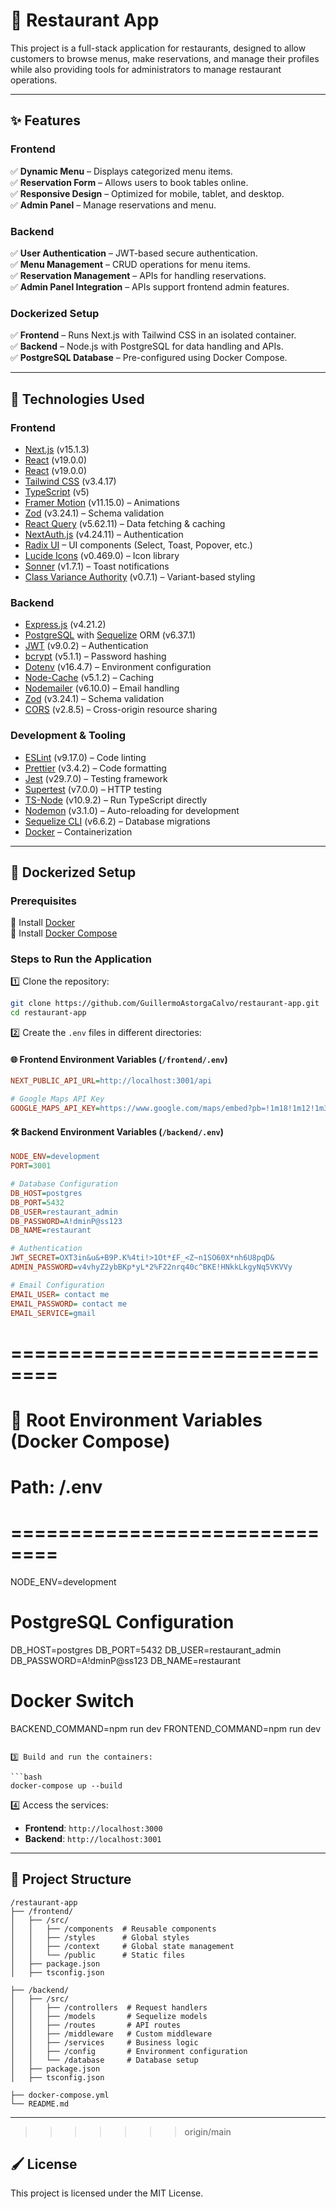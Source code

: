 # 📌 Restaurant App

This project is a full-stack application for restaurants, designed to allow customers to browse menus, make reservations, and manage their profiles while also providing tools for administrators to manage restaurant operations.

---

## ✨ Features

### Frontend

✅ **Dynamic Menu** – Displays categorized menu items.  
✅ **Reservation Form** – Allows users to book tables online.  
✅ **Responsive Design** – Optimized for mobile, tablet, and desktop.  
✅ **Admin Panel** – Manage reservations and menu.

### Backend

✅ **User Authentication** – JWT-based secure authentication.  
✅ **Menu Management** – CRUD operations for menu items.  
✅ **Reservation Management** – APIs for handling reservations.  
✅ **Admin Panel Integration** – APIs support frontend admin features.

### Dockerized Setup

✅ **Frontend** – Runs Next.js with Tailwind CSS in an isolated container.  
✅ **Backend** – Node.js with PostgreSQL for data handling and APIs.  
✅ **PostgreSQL Database** – Pre-configured using Docker Compose.

---

## 🔧 Technologies Used

### **Frontend**

- [Next.js](https://nextjs.org/) (v15.1.3)
- [React](https://reactjs.org/) (v19.0.0)
- [React](https://reactjs.org/) (v19.0.0)
- [Tailwind CSS](https://tailwindcss.com/) (v3.4.17)
- [TypeScript](https://www.typescriptlang.org/) (v5)
- [Framer Motion](https://www.framer.com/motion/) (v11.15.0) – Animations
- [Zod](https://zod.dev/) (v3.24.1) – Schema validation
- [React Query](https://tanstack.com/query/latest) (v5.62.11) – Data fetching & caching
- [NextAuth.js](https://next-auth.js.org/) (v4.24.11) – Authentication
- [Radix UI](https://www.radix-ui.com/) – UI components (Select, Toast, Popover, etc.)
- [Lucide Icons](https://lucide.dev/) (v0.469.0) – Icon library
- [Sonner](https://sonner.dev/) (v1.7.1) – Toast notifications
- [Class Variance Authority](https://cva.style/) (v0.7.1) – Variant-based styling

### **Backend**

- [Express.js](https://expressjs.com/) (v4.21.2)
- [PostgreSQL](https://www.postgresql.org/) with [Sequelize](https://sequelize.org/) ORM (v6.37.1)
- [JWT](https://jwt.io/) (v9.0.2) – Authentication
- [bcrypt](https://github.com/kelektiv/node.bcrypt.js) (v5.1.1) – Password hashing
- [Dotenv](https://github.com/motdotla/dotenv) (v16.4.7) – Environment configuration
- [Node-Cache](https://github.com/node-cache/node-cache) (v5.1.2) – Caching
- [Nodemailer](https://nodemailer.com/) (v6.10.0) – Email handling
- [Zod](https://zod.dev/) (v3.24.1) – Schema validation
- [CORS](https://github.com/expressjs/cors) (v2.8.5) – Cross-origin resource sharing

### **Development & Tooling**

- [ESLint](https://eslint.org/) (v9.17.0) – Code linting
- [Prettier](https://prettier.io/) (v3.4.2) – Code formatting
- [Jest](https://jestjs.io/) (v29.7.0) – Testing framework
- [Supertest](https://github.com/ladjs/supertest) (v7.0.0) – HTTP testing
- [TS-Node](https://typestrong.org/ts-node/) (v10.9.2) – Run TypeScript directly
- [Nodemon](https://nodemon.io/) (v3.1.0) – Auto-reloading for development
- [Sequelize CLI](https://sequelize.org/docs/v6/other-topics/migrations/) (v6.6.2) – Database migrations
- [Docker](https://www.docker.com/) – Containerization

---

## 🐳 Dockerized Setup

### **Prerequisites**

🔹 Install [Docker](https://www.docker.com/)  
🔹 Install [Docker Compose](https://docs.docker.com/compose/)

### **Steps to Run the Application**

1️⃣ Clone the repository:

```bash
git clone https://github.com/GuillermoAstorgaCalvo/restaurant-app.git
cd restaurant-app
```

2️⃣ Create the `.env` files in different directories:

#### 🌐 Frontend Environment Variables (`/frontend/.env`)

```ini
NEXT_PUBLIC_API_URL=http://localhost:3001/api

# Google Maps API Key
GOOGLE_MAPS_API_KEY=https://www.google.com/maps/embed?pb=!1m18!1m12!1m3!1d3198.347345280471!2d-4.43984538795598!3d36.71421837215608!2m3!1f0!2f0!3f0!3m2!1i1024!2i768!4f13.1!3m3!1m2!1s0xd72f79dc085d749%3A0x9bebfdf2d91da2b5!2sMes%C3%B3n%20Astorga!5e0!3m2!1ses!2ses!4v1735598117900!5m2!1ses!2ses
```

#### 🛠️ Backend Environment Variables (`/backend/.env`)

```ini
NODE_ENV=development
PORT=3001

# Database Configuration
DB_HOST=postgres
DB_PORT=5432
DB_USER=restaurant_admin
DB_PASSWORD=A!dminP@ss123
DB_NAME=restaurant

# Authentication
JWT_SECRET=OXT3in&u&+B9P.K%4ti!>1Ot*£F_<Z~n1SO60X*nh6U8pqD&
ADMIN_PASSWORD=v4vhyZ2ybBKp*yL*2%F22nrq40c^BKE!HNkkLkgyNq5VKVVy

# Email Configuration
EMAIL_USER= contact me
EMAIL_PASSWORD= contact me
EMAIL_SERVICE=gmail
```

# ==============================
# 🐳 Root Environment Variables (Docker Compose)
# Path: /.env
# ==============================

NODE_ENV=development

# PostgreSQL Configuration
DB_HOST=postgres
DB_PORT=5432
DB_USER=restaurant_admin
DB_PASSWORD=A!dminP@ss123
DB_NAME=restaurant

# Docker Switch
BACKEND_COMMAND=npm run dev
FRONTEND_COMMAND=npm run dev
```

3️⃣ Build and run the containers:

```bash
docker-compose up --build
```

4️⃣ Access the services:

- **Frontend**: `http://localhost:3000`
- **Backend**: `http://localhost:3001`

---

## 📂 Project Structure

```
/restaurant-app
├── /frontend/
│   ├── /src/
│   │   ├── /components  # Reusable components
│   │   ├── /styles      # Global styles
│   │   ├── /context     # Global state management
│   │   └── /public      # Static files
│   ├── package.json
│   ├── tsconfig.json

├── /backend/
│   ├── /src/
│   │   ├── /controllers  # Request handlers
│   │   ├── /models       # Sequelize models
│   │   ├── /routes       # API routes
│   │   ├── /middleware   # Custom middleware
│   │   ├── /services     # Business logic
│   │   ├── /config       # Environment configuration
│   │   └── /database     # Database setup
│   ├── package.json
│   ├── tsconfig.json

├── docker-compose.yml
└── README.md
```

---

> > > > > > > origin/main

## 🖌️ License

This project is licensed under the MIT License.
